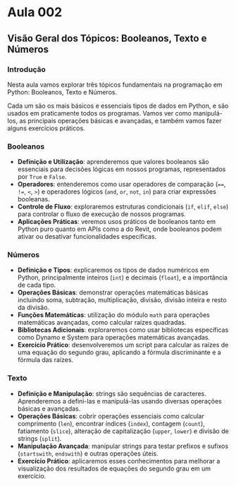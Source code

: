 # Aula 002

## Visão Geral dos Tópicos: Booleanos, Texto e Números

### Introdução

Nesta aula vamos explorar três tópicos fundamentais na programação em Python: Booleanos, Texto e Números.


Cada um são os mais básicos e essenciais tipos de dados em Python, e são usados em praticamente todos os programas.
Vamos ver como manipulá-los, as principais operações básicas e avançadas, e também vamos fazer alguns exercícios
práticos.

### Booleanos

- **Definição e Utilização**: aprenderemos que valores booleanos são essenciais para decisões lógicas em nossos programas, representados por `True` e `False`.
- **Operadores**: entenderemos como usar operadores de comparação (`==`, `!=`, `<`, `>`) e operadores lógicos (`and`, `or`, `not`, `in`) para criar expressões booleanas.
- **Controle de Fluxo**: exploraremos estruturas condicionais (`if`, `elif`, `else`) para controlar o fluxo de execução de nossos programas.
- **Aplicações Práticas**: veremos usos práticos de booleanos tanto em Python puro quanto em APIs como a do Revit, onde booleanos podem ativar ou desativar funcionalidades específicas.

### Números

- **Definição e Tipos**: explicaremos os tipos de dados numéricos em Python, principalmente inteiros (`int`) e decimais (`float`), e a importância de cada tipo.
- **Operações Básicas**: demonstrar operações matemáticas básicas incluindo soma, subtração, multiplicação, divisão, divisão inteira e resto da divisão.
- **Funções Matemáticas**: utilização do módulo `math` para operações matemáticas avançadas, como calcular raízes quadradas.
- **Bibliotecas Adicionais**: exploraremos como usar bibliotecas específicas como Dynamo e System para operações matemáticas avançadas.
- **Exercício Prático**: desenvolveremos um script para calcular as raízes de uma equação do segundo grau, aplicando a fórmula discriminante e a fórmula das raízes.

### Texto

- **Definição e Manipulação**: strings são sequências de caracteres. Aprenderemos a defini-las e manipulá-las usando diversas operações básicas e avançadas.
- **Operações Básicas**: cobrir operações essenciais como calcular comprimento (`len`), encontrar índices (`index`), contagem (`count`), fatiamento (`slice`), alteração de capitalização (`upper`, `lower`) e divisão de strings (`split`).
- **Manipulação Avançada**: manipular strings para testar prefixos e sufixos (`startswith`, `endswith`) e outras operações úteis.
- **Exercício Prático**: aplicaremos esses conhecimentos para melhorar a visualização dos resultados de equações do segundo grau em um exercício.
